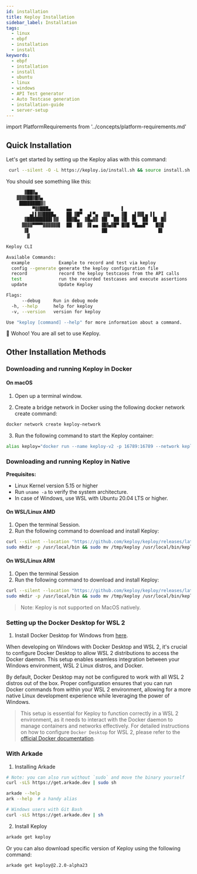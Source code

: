 ```yaml
---
id: installation
title: Keploy Installation
sidebar_label: Installation
tags:
  - linux
  - ebpf
  - installation
  - install
keywords:
  - ebpf
  - installation
  - install
  - ubuntu
  - linux
  - windows
  - API Test generator
  - Auto Testcase generation
  - installation-guide
  - server-setup
---
```


import PlatformRequirements from '../concepts/platform-requirements.md'

<PlatformRequirements/>

## Quick Installation

Let's get started by setting up the Keploy alias with this command:

```bash
 curl --silent -O -L https://keploy.io/install.sh && source install.sh
```

You should see something like this:

```bash
       ▓██▓▄
    ▓▓▓▓██▓█▓▄
     ████████▓▒
          ▀▓▓███▄      ▄▄   ▄               ▌
         ▄▌▌▓▓████▄    ██ ▓█▀  ▄▌▀▄  ▓▓▌▄   ▓█  ▄▌▓▓▌▄ ▌▌   ▓
       ▓█████████▌▓▓   ██▓█▄  ▓█▄▓▓ ▐█▌  ██ ▓█  █▌  ██  █▌ █▓
      ▓▓▓▓▀▀▀▀▓▓▓▓▓▓▌  ██  █▓  ▓▌▄▄ ▐█▓▄▓█▀ █▓█ ▀█▄▄█▀   █▓█
       ▓▌                           ▐█▌                   █▌
        ▓

Keploy CLI

Available Commands:
  example           Example to record and test via keploy
  config --generate generate the keploy configuration file
  record            record the keploy testcases from the API calls
  test              run the recorded testcases and execute assertions
  update            Update Keploy

Flags:
      --debug     Run in debug mode
  -h, --help      help for keploy
  -v, --version   version for keploy

Use "keploy [command] --help" for more information about a command.
```

🎉 Wohoo! You are all set to use Keploy.

## Other Installation Methods

### Downloading and running Keploy in Docker

#### On macOS

1. Open up a terminal window.

2. Create a bridge network in Docker using the following docker network create command:

```bash
docker network create keploy-network
```

3. Run the following command to start the Keploy container:

```bash
alias keploy="docker run --name keploy-v2 -p 16789:16789 --network keploy-network --privileged --pid=host -v $(pwd):$(pwd) -w $(pwd) -v /sys/fs/cgroup:/sys/fs/cgroup -v /sys/kernel/debug:/sys/kernel/debug -v /sys/fs/bpf:/sys/fs/bpf -v /var/run/docker.sock:/var/run/docker.sock --rm ghcr.io/keploy/keploy"
```

### Downloading and running Keploy in Native

**Prequisites:**

- Linux Kernel version 5.15 or higher
- Run `uname -a` to verify the system architecture.
- In case of Windows, use WSL with Ubuntu 20.04 LTS or higher.

#### On WSL/Linux AMD

1. Open the terminal Session.
2. Run the following command to download and install Keploy:

```bash
curl --silent --location "https://github.com/keploy/keploy/releases/latest/download/keploy_linux_amd64.tar.gz" | tar xz --overwrite -C /tmp
sudo mkdir -p /usr/local/bin && sudo mv /tmp/keploy /usr/local/bin/keploy
```

#### On WSL/Linux ARM

1. Open the terminal Session
2. Run the following command to download and install Keploy:

```bash
curl --silent --location "https://github.com/keploy/keploy/releases/latest/download/keploy_linux_arm64.tar.gz" | tar xz --overwrite -C /tmp
sudo mkdir -p /usr/local/bin && sudo mv /tmp/keploy /usr/local/bin/keploy

```
> Note: Keploy is not supported on MacOS natively.

### Setting up the Docker Desktop for WSL 2

1. Install Docker Desktop for Windows from [here](https://docs.docker.com/desktop/windows/install/).

When developing on Windows with Docker Desktop and WSL 2, it's crucial to configure Docker Desktop to allow WSL 2 distributions to access the Docker daemon. This setup enables seamless integration between your Windows environment, WSL 2 Linux distros, and Docker.

By default, Docker Desktop may not be configured to work with all WSL 2 distros out of the box. Proper configuration ensures that you can run Docker commands from within your WSL 2 environment, allowing for a more native Linux development experience while leveraging the power of Windows.

> This setup is essential for Keploy to function correctly in a WSL 2 environment, as it needs to interact with the Docker daemon to manage containers and networks effectively.
For detailed instructions on how to configure `Docker Desktop` for WSL 2, please refer to the [official Docker documentation](https://docs.docker.com/desktop/wsl/).




### With Arkade

1. Installing Arkade

```bash
# Note: you can also run without `sudo` and move the binary yourself
curl -sLS https://get.arkade.dev | sudo sh

arkade --help
ark --help  # a handy alias

# Windows users with Git Bash
curl -sLS https://get.arkade.dev | sh
```

2. Install Keploy

```bash
arkade get keploy
```

Or you can also download specific version of Keploy using the following command:

```bash
arkade get keploy@2.2.0-alpha23
```
